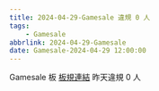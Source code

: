 ```yaml
---
title: 2024-04-29-Gamesale 違規 0 人
tags:
    - Gamesale
abbrlink: 2024-04-29-Gamesale
date: Gamesale-2024-04-29 12:00:00
---
```

Gamesale 板 [板規連結](https://www.ptt.cc/bbs/Gossiping/M.1637425085.A.07D.html)
昨天違規 0 人
